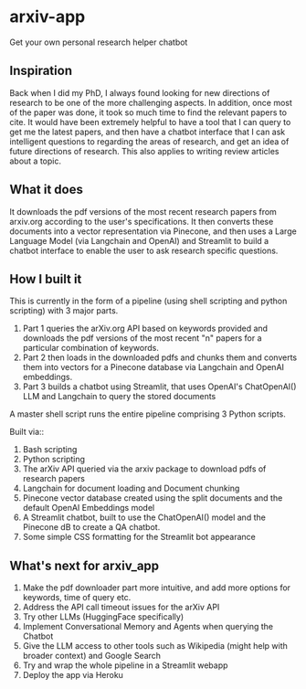 # arxiv-app
Get your own personal research helper chatbot

## Inspiration

Back when I did my PhD, I always found looking for new directions of research to be one of the more challenging aspects. In addition, once most of the paper was done, it took so much time to find the relevant papers to cite. It would have been extremely helpful to have a tool that I can query to get me the latest papers, and then have a chatbot interface that I can ask intelligent questions to regarding the areas of research, and get an idea of future directions of research. This also applies to writing review articles about a topic. 

## What it does

It downloads the pdf versions of the most recent research papers from arxiv.org according to the user's specifications. It then converts these documents into a vector representation via Pinecone, and then uses a Large Language Model (via Langchain and OpenAI) and Streamlit to build a chatbot interface to enable the user to ask research specific questions. 

## How I built it

This is currently in the form of a pipeline (using shell scripting and python scripting) with 3 major parts.
1. Part 1 queries the arXiv.org API based on keywords provided and downloads the pdf versions of the most recent "n" papers for a particular combination of keywords. 
2. Part 2 then loads in the downloaded pdfs and chunks them and converts them into vectors for a Pinecone database via Langchain and OpenAI embeddings.
3. Part 3 builds a chatbot using Streamlit, that uses OpenAI's ChatOpenAI() LLM and Langchain to query the stored documents

A master shell script runs the entire pipeline comprising 3 Python scripts. 

Built via::
1. Bash scripting
2. Python scripting
3. The arXiv API queried via the arxiv package to download pdfs of research papers
4. Langchain for document loading and Document chunking
5. Pinecone vector database created using the split documents and the default OpenAI Embeddings model 
6. A Streamlit chatbot, built to use the ChatOpenAI() model and the Pinecone dB to create a QA chatbot.
7. Some simple CSS formatting for the Streamlit bot appearance 


## What's next for arxiv_app

1. Make the pdf downloader part more intuitive, and add more options for keywords, time of query etc.
2. Address the API call timeout issues for the arXiv API
3. Try other LLMs (HuggingFace specifically)
4. Implement Conversational Memory and Agents when querying the Chatbot
5. Give the LLM access to other tools such as Wikipedia (might help with broader context) and Google Search
6. Try and wrap the whole pipeline in a Streamlit webapp
7. Deploy the app via Heroku
